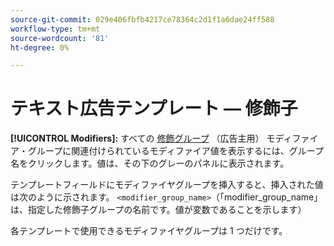```yaml
---
source-git-commit: 029e406fbfb4217ce78364c2d1f1a6dae24ff588
workflow-type: tm+mt
source-wordcount: '81'
ht-degree: 0%

---
```

# テキスト広告テンプレート — 修飾子

**[!UICONTROL Modifiers]:** すべての [修飾グループ](/help/search-social-commerce/campaign-management/inventory-feeds/modifiers-manage.md) （広告主用） モディファイア・グループに関連付けられているモディファイア値を表示するには、グループ名をクリックします。値は、その下のグレーのパネルに表示されます。

テンプレートフィールドにモディファイヤグループを挿入すると、挿入された値は次のように示されます。 `<modifier_group_name>`（「modifier_group_name」は、指定した修飾子グループの名前です。値が変数であることを示します）

各テンプレートで使用できるモディファイヤグループは 1 つだけです。
